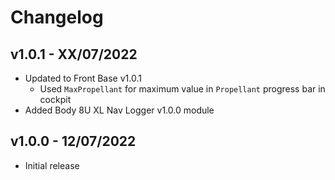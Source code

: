 # Changelog

## v1.0.1 - XX/07/2022

- Updated to Front Base v1.0.1
  - Used `MaxPropellant` for maximum value in `Propellant` progress bar in cockpit
- Added Body 8U XL Nav Logger v1.0.0 module

## v1.0.0 - 12/07/2022

- Initial release
